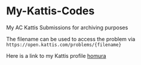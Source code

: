# My-Kattis-Codes
My AC Kattis Submissions for archiving purposes

The filename can be used to access the problem via `https://open.kattis.com/problems/{filename}`

Here is a link to my Kattis profile [homura](https://open.kattis.com/users/homura)
